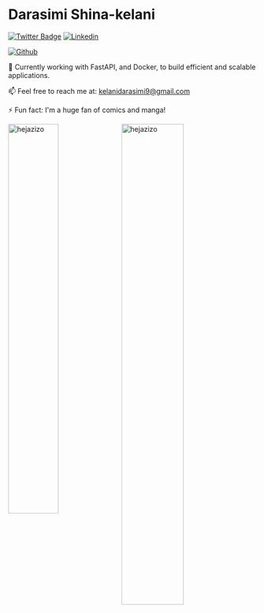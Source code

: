 # Darasimi Shina-kelani


[![Twitter Badge](https://img.shields.io/badge/-Twitter-1da1f2?labelColor=1da1f2&logo=twitter&logoColor=white&link=https://twitter.com/kehlani_py)](https://twitter.com/kehlani_py)
[![Linkedin](https://img.shields.io/badge/-LinkedIn-blue?style=flat&logo=Linkedin&logoColor=white)](https://www.linkedin.com/in/darasimi-kelani-36a7091aa/)




[![Github](https://img.shields.io/github/followers/hejazizo?label=Follow&style=social)](https://github.com/hejazizo)

🌱 Currently working with FastAPI,  and Docker, to build efficient and scalable applications.

📫 Feel free to reach me at: kelanidarasimi9@gmail.com

⚡ Fun fact: I'm a huge fan of comics and manga!





<div>
  <img width="45%" align="left" src="https://github-readme-stats.vercel.app/api/top-langs?username=hejazizo&show_icons=true&locale=en&layout=compact" alt="hejazizo" />
  <img width="50%"  src="https://github-readme-streak-stats.herokuapp.com/?user=hejazizo&" alt="hejazizo" />
</div>


